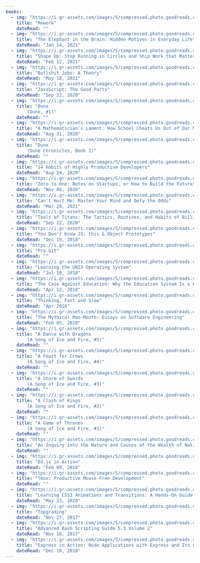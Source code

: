 ```yaml
---
books:
  - img: "https://i.gr-assets.com/images/S/compressed.photo.goodreads.com/books/1391275636l/6732019._SY75_.jpg"
    title: "Rework"
    dateRead: ""
  - img: "https://i.gr-assets.com/images/S/compressed.photo.goodreads.com/books/1513355864l/28820444._SY75_.jpg"
    title: "The Elephant in the Brain: Hidden Motives in Everyday Life"
    dateRead: "Jan 14, 2021"
  - img: "https://i.gr-assets.com/images/S/compressed.photo.goodreads.com/books/1569345815l/50776459._SX50_SY75_.jpg"
    title: "Shape Up: Stop Running in Circles and Ship Work that Matters"
    dateRead: "Feb 12, 2021"
  - img: "https://i.gr-assets.com/images/S/compressed.photo.goodreads.com/books/1523865380l/34466958._SY75_.jpg"
    title: "Bullshit Jobs: A Theory"
    dateRead: "May 18, 2021"
  - img: "https://i.gr-assets.com/images/S/compressed.photo.goodreads.com/books/1328834793l/2998152._SX50_.jpg"
    title: "JavaScript: The Good Parts"
    dateRead: "Sep 22, 2020"
  - img: "https://i.gr-assets.com/images/S/compressed.photo.goodreads.com/books/1555447414l/44767458._SY75_.jpg"
    title: "Dune
        (Dune, #1)"
    dateRead: ""
  - img: "https://i.gr-assets.com/images/S/compressed.photo.goodreads.com/books/1354903601l/6232657._SX50_.jpg"
    title: "A Mathematician's Lament: How School Cheats Us Out of Our Most Fascinating and Imaginative Art Form"
    dateRead: "Aug 31, 2020"
  - img: "https://i.gr-assets.com/images/S/compressed.photo.goodreads.com/books/1587407905l/53226353._SY75_.jpg"
    title: "Dune
        (Dune Chronicles, Book 1)"
    dateRead: ""
  - img: "https://i.gr-assets.com/images/S/compressed.photo.goodreads.com/books/1594841776l/54438214._SY75_.jpg"
    title: "14 Habits of Highly Productive Developers"
    dateRead: "Aug 24, 2020"
  - img: "https://i.gr-assets.com/images/S/compressed.photo.goodreads.com/books/1414347376l/18050143._SX50_.jpg"
    title: "Zero to One: Notes on Startups, or How to Build the Future"
    dateRead: "Nov 06, 2020"
  - img: "https://i.gr-assets.com/images/S/compressed.photo.goodreads.com/books/1536184191l/41721428._SY75_.jpg"
    title: "Can't Hurt Me: Master Your Mind and Defy the Odds"
    dateRead: "Mar 28, 2021"
  - img: "https://i.gr-assets.com/images/S/compressed.photo.goodreads.com/books/1472831109l/31823677._SX50_.jpg"
    title: "Tools of Titans: The Tactics, Routines, and Habits of Billionaires, Icons, and World-Class Performers"
    dateRead: "Sep 22, 2020"
  - img: "https://i.gr-assets.com/images/S/compressed.photo.goodreads.com/books/1405288115l/22221108._SX50_.jpg"
    title: "You Don't Know JS: this & Object Prototypes"
    dateRead: "Dec 19, 2018"
  - img: "https://i.gr-assets.com/images/S/compressed.photo.goodreads.com/books/1383771684l/6518085._SX50_.jpg"
    title: "Pro Git"
    dateRead: ""
  - img: "https://i.gr-assets.com/images/S/compressed.photo.goodreads.com/books/1181178014l/1122795._SY75_.jpg"
    title: "Learning the UNIX Operating System"
    dateRead: "Jul 10, 2018"
  - img: "https://i.gr-assets.com/images/S/compressed.photo.goodreads.com/books/1510263235l/36319077._SY75_.jpg"
    title: "The Case Against Education: Why the Education System Is a Waste of Time and Money"
    dateRead: "Apr 12, 2018"
  - img: "https://i.gr-assets.com/images/S/compressed.photo.goodreads.com/books/1317793965l/11468377._SX50_.jpg"
    title: "Thinking, Fast and Slow"
    dateRead: "Apr 2018"
  - img: "https://i.gr-assets.com/images/S/compressed.photo.goodreads.com/books/1348430512l/13629._SX50_.jpg"
    title: "The Mythical Man-Month: Essays on Software Engineering"
    dateRead: "Feb 05, 2018"
  - img: "https://i.gr-assets.com/images/S/compressed.photo.goodreads.com/books/1581625286l/10664113._SX50_.jpg"
    title: "A Dance with Dragons
        (A Song of Ice and Fire, #5)"
    dateRead: ""
  - img: "https://i.gr-assets.com/images/S/compressed.photo.goodreads.com/books/1429538615l/13497._SY75_.jpg"
    title: "A Feast for Crows
        (A Song of Ice and Fire, #4)"
    dateRead: ""
  - img: "https://i.gr-assets.com/images/S/compressed.photo.goodreads.com/books/1571318786l/62291._SY75_.jpg"
    title: "A Storm of Swords
        (A Song of Ice and Fire, #3)"
    dateRead: ""
  - img: "https://i.gr-assets.com/images/S/compressed.photo.goodreads.com/books/1567840212l/10572._SY75_.jpg"
    title: "A Clash of Kings
        (A Song of Ice and Fire, #2)"
    dateRead: ""
  - img: "https://i.gr-assets.com/images/S/compressed.photo.goodreads.com/books/1562726234l/13496._SY75_.jpg"
    title: "A Game of Thrones
        (A Song of Ice and Fire, #1)"
    dateRead: ""
  - img: "https://i.gr-assets.com/images/S/compressed.photo.goodreads.com/books/1567191193l/25698._SY75_.jpg"
    title: "An Inquiry into the Nature and Causes of the Wealth of Nations"
    dateRead: ""
  - img: "https://i.gr-assets.com/images/S/compressed.photo.goodreads.com/books/1617389412l/22514446._SX50_.jpg"
    title: "D3.js in Action"
    dateRead: "Feb 09, 2018"
  - img: "https://i.gr-assets.com/images/S/compressed.photo.goodreads.com/books/1330628877l/13506825._SX50_.jpg"
    title: "Tmux: Productive Mouse-Free Development"
    dateRead: ""
  - img: "https://i.gr-assets.com/images/S/compressed.photo.goodreads.com/books/1372042250l/13705597._SX50_.jpg"
    title: "Learning CSS3 Animations and Transitions: A Hands-On Guide to Animating in CSS3 with Transforms, Transitions, Keyframe Animations, and JavaScript"
    dateRead: "May 23, 2020"
  - img: "https://i.gr-assets.com/images/S/compressed.photo.goodreads.com/books/1387751558l/3064272._SY75_.jpg"
    title: "Topgrading"
    dateRead: "Nov 27, 2017"
  - img: "https://i.gr-assets.com/images/S/compressed.photo.goodreads.com/books/1431216571l/9660833._SX50_.jpg"
    title: "Advanced Bash Scripting Guide 5.3 Volume 2"
    dateRead: "Nov 16, 2017"
  - img: "https://i.gr-assets.com/images/S/compressed.photo.goodreads.com/books/1456694798l/27131471._SX50_.jpg"
    title: "Express in Action: Node Applications with Express and Its Companion Tools"
    dateRead: "Dec 19, 2018"
---
```


